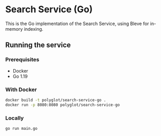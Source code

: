 # Search Service (Go)

This is the Go implementation of the Search Service, using Bleve for in-memory indexing.

## Running the service

### Prerequisites
- Docker
- Go 1.19

### With Docker
```bash
docker build -t polyglot/search-service-go .
docker run -p 8080:8080 polyglot/search-service-go
```

### Locally
```bash
go run main.go
```
